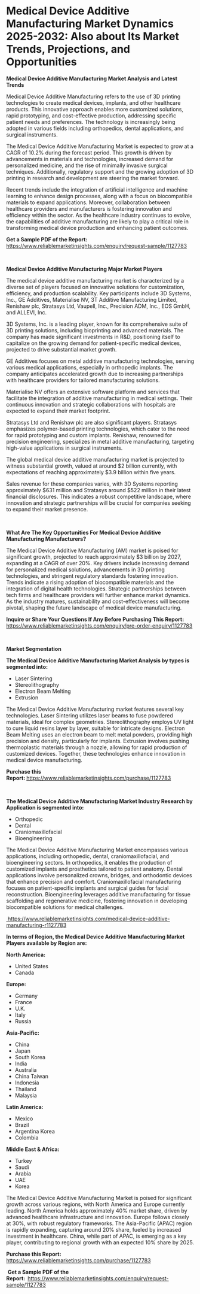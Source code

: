 <p><h1>Medical Device Additive Manufacturing Market Dynamics 2025-2032: Also about Its Market Trends, Projections, and Opportunities</h1></p><p><strong>Medical Device Additive Manufacturing Market Analysis and Latest Trends</strong></p>
<p><p>Medical Device Additive Manufacturing refers to the use of 3D printing technologies to create medical devices, implants, and other healthcare products. This innovative approach enables more customized solutions, rapid prototyping, and cost-effective production, addressing specific patient needs and preferences. The technology is increasingly being adopted in various fields including orthopedics, dental applications, and surgical instruments.</p><p>The Medical Device Additive Manufacturing Market is expected to grow at a CAGR of 10.2% during the forecast period. This growth is driven by advancements in materials and technologies, increased demand for personalized medicine, and the rise of minimally invasive surgical techniques. Additionally, regulatory support and the growing adoption of 3D printing in research and development are steering the market forward. </p><p>Recent trends include the integration of artificial intelligence and machine learning to enhance design processes, along with a focus on biocompatible materials to expand applications. Moreover, collaboration between healthcare providers and manufacturers is fostering innovation and efficiency within the sector. As the healthcare industry continues to evolve, the capabilities of additive manufacturing are likely to play a critical role in transforming medical device production and enhancing patient outcomes.</p></p>
<p><strong>Get a Sample PDF of the Report:&nbsp;</strong> <a href="https://www.reliablemarketinsights.com/enquiry/request-sample/1127783?utm_campaign=2669&utm_medium=2&utm_source=Github&utm_content=ia&utm_term=17042025&utm_id=medical-device-additive-manufacturing">https://www.reliablemarketinsights.com/enquiry/request-sample/1127783</a></p>
<p>&nbsp;</p>
<p><strong>Medical Device Additive Manufacturing Major Market Players</strong></p>
<p><p>The medical device additive manufacturing market is characterized by a diverse set of players focused on innovative solutions for customization, efficiency, and production scalability. Key participants include 3D Systems, Inc., GE Additives, Materialise NV, 3T Additive Manufacturing Limited, Renishaw plc, Stratasys Ltd, Vaupell, Inc., Precision ADM, Inc., EOS GmbH, and ALLEVI, Inc.</p><p>3D Systems, Inc. is a leading player, known for its comprehensive suite of 3D printing solutions, including bioprinting and advanced materials. The company has made significant investments in R&D, positioning itself to capitalize on the growing demand for patient-specific medical devices, projected to drive substantial market growth.</p><p>GE Additives focuses on metal additive manufacturing technologies, serving various medical applications, especially in orthopedic implants. The company anticipates accelerated growth due to increasing partnerships with healthcare providers for tailored manufacturing solutions.</p><p>Materialise NV offers an extensive software platform and services that facilitate the integration of additive manufacturing in medical settings. Their continuous innovation and strategic collaborations with hospitals are expected to expand their market footprint.</p><p>Stratasys Ltd and Renishaw plc are also significant players. Stratasys emphasizes polymer-based printing technologies, which cater to the need for rapid prototyping and custom implants. Renishaw, renowned for precision engineering, specializes in metal additive manufacturing, targeting high-value applications in surgical instruments.</p><p>The global medical device additive manufacturing market is projected to witness substantial growth, valued at around $2 billion currently, with expectations of reaching approximately $3.9 billion within five years.</p><p>Sales revenue for these companies varies, with 3D Systems reporting approximately $631 million and Stratasys around $522 million in their latest financial disclosures. This indicates a robust competitive landscape, where innovation and strategic partnerships will be crucial for companies seeking to expand their market presence.</p></p>
<p>&nbsp;</p>
<p><strong>What Are The Key Opportunities For Medical Device Additive Manufacturing Manufacturers?</strong></p>
<p><p>The Medical Device Additive Manufacturing (AM) market is poised for significant growth, projected to reach approximately $3 billion by 2027, expanding at a CAGR of over 20%. Key drivers include increasing demand for personalized medical solutions, advancements in 3D printing technologies, and stringent regulatory standards fostering innovation. Trends indicate a rising adoption of biocompatible materials and the integration of digital health technologies. Strategic partnerships between tech firms and healthcare providers will further enhance market dynamics. As the industry matures, sustainability and cost-effectiveness will become pivotal, shaping the future landscape of medical device manufacturing.</p></p>
<p><strong>Inquire or Share Your Questions If Any Before Purchasing This Report:</strong> <a href="https://www.reliablemarketinsights.com/enquiry/pre-order-enquiry/1127783?utm_campaign=2669&utm_medium=2&utm_source=Github&utm_content=ia&utm_term=17042025&utm_id=medical-device-additive-manufacturing">https://www.reliablemarketinsights.com/enquiry/pre-order-enquiry/1127783</a></p>
<p>&nbsp;</p>
<p><strong>Market Segmentation</strong></p>
<p><strong>The Medical Device Additive Manufacturing Market Analysis by types is segmented into:</strong></p>
<p><ul><li>Laser Sintering</li><li>Stereolithography</li><li>Electron Beam Melting</li><li>Extrusion</li></ul></p>
<p><p>The Medical Device Additive Manufacturing market features several key technologies. Laser Sintering utilizes laser beams to fuse powdered materials, ideal for complex geometries. Stereolithography employs UV light to cure liquid resins layer by layer, suitable for intricate designs. Electron Beam Melting uses an electron beam to melt metal powders, providing high precision and density, particularly for implants. Extrusion involves pushing thermoplastic materials through a nozzle, allowing for rapid production of customized devices. Together, these technologies enhance innovation in medical device manufacturing.</p></p>
<p><strong>Purchase this Report:&nbsp;</strong><a href="https://www.reliablemarketinsights.com/purchase/1127783?utm_campaign=2669&utm_medium=2&utm_source=Github&utm_content=ia&utm_term=17042025&utm_id=medical-device-additive-manufacturing">https://www.reliablemarketinsights.com/purchase/1127783</a></p>
<p>&nbsp;</p>
<p><strong>The Medical Device Additive Manufacturing Market Industry Research by Application is segmented into:</strong></p>
<p><ul><li>Orthopedic</li><li>Dental</li><li>Craniomaxillofacial</li><li>Bioengineering</li></ul></p>
<p><p>The Medical Device Additive Manufacturing Market encompasses various applications, including orthopedic, dental, craniomaxillofacial, and bioengineering sectors. In orthopedics, it enables the production of customized implants and prosthetics tailored to patient anatomy. Dental applications involve personalized crowns, bridges, and orthodontic devices that enhance precision and comfort. Craniomaxillofacial manufacturing focuses on patient-specific implants and surgical guides for facial reconstruction. Bioengineering leverages additive manufacturing for tissue scaffolding and regenerative medicine, fostering innovation in developing biocompatible solutions for medical challenges.</p></p>
<p><a href="https://www.reliablemarketinsights.com/medical-device-additive-manufacturing-r1127783?utm_campaign=2669&utm_medium=2&utm_source=Github&utm_content=ia&utm_term=17042025&utm_id=medical-device-additive-manufacturing">&nbsp;https://www.reliablemarketinsights.com/medical-device-additive-manufacturing-r1127783</a></p>
<p><strong>In terms of Region, the Medical Device Additive Manufacturing Market Players available by Region are:</strong></p>
<p>
    <p> <strong> North America: </strong>
        <ul>
            <li>United States</li>
            <li>Canada</li>
        </ul>
        </p> 
    <p> <strong> Europe: </strong>
        <ul>
            <li>Germany</li>
            <li>France</li>
            <li>U.K.</li>
            <li>Italy</li>
            <li>Russia</li>
        </ul>
        </p> 
    <p> <strong> Asia-Pacific: </strong>
        <ul>
            <li>China</li>
            <li>Japan</li>
            <li>South Korea</li>
            <li>India</li>
            <li>Australia</li>
            <li>China Taiwan</li>
            <li>Indonesia</li>
            <li>Thailand</li>
            <li>Malaysia</li>
        </ul>
        </p> 
    <p> <strong> Latin America: </strong>
        <ul>
            <li>Mexico</li>
            <li>Brazil</li>
            <li>Argentina Korea</li>
            <li>Colombia</li>
        </ul>
        </p> 
    <p> <strong> Middle East & Africa: </strong>
        <ul>
            <li>Turkey</li>
            <li>Saudi</li>
            <li>Arabia</li>
            <li>UAE</li>
            <li>Korea</li>
        </ul>
    </p>
    </p>
<p><p>The Medical Device Additive Manufacturing Market is poised for significant growth across various regions, with North America and Europe currently leading. North America holds approximately 40% market share, driven by advanced healthcare infrastructure and innovation. Europe follows closely at 30%, with robust regulatory frameworks. The Asia-Pacific (APAC) region is rapidly expanding, capturing around 20% share, fueled by increased investment in healthcare. China, while part of APAC, is emerging as a key player, contributing to regional growth with an expected 10% share by 2025.</p></p>
<p><strong>Purchase this Report: </strong><a href="https://www.reliablemarketinsights.com/purchase/1127783?utm_campaign=2669&utm_medium=2&utm_source=Github&utm_content=ia&utm_term=17042025&utm_id=medical-device-additive-manufacturing">https://www.reliablemarketinsights.com/purchase/1127783</a></p>
<p>&nbsp;<strong>Get a Sample PDF of the Report:&nbsp;&nbsp;</strong><a href="https://www.reliablemarketinsights.com/enquiry/request-sample/1127783?utm_campaign=2669&utm_medium=2&utm_source=Github&utm_content=ia&utm_term=17042025&utm_id=medical-device-additive-manufacturing">https://www.reliablemarketinsights.com/enquiry/request-sample/1127783</a></p>
<p><strong></strong></p>
<p><p></p><p></p><p></p></p>